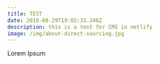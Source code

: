 ```yaml
---
title: TEST
date: 2018-08-29T19:02:33.246Z
description: this is a test for CMS in netlify
image: /img/about-direct-sourcing.jpg
---
```

Lorem Ipsum
